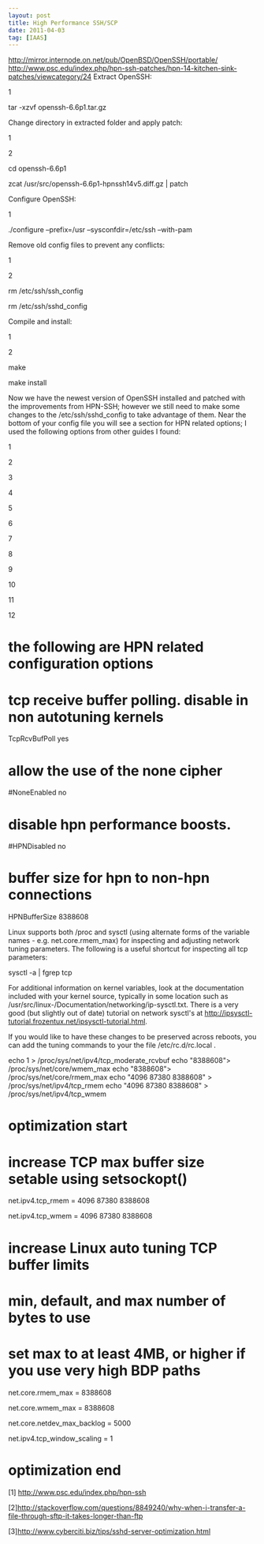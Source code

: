 ```yaml
---
layout: post
title: High Performance SSH/SCP
date: 2011-04-03
tag: [IAAS]
---
```


http://mirror.internode.on.net/pub/OpenBSD/OpenSSH/portable/
http://www.psc.edu/index.php/hpn-ssh-patches/hpn-14-kitchen-sink-patches/viewcategory/24
Extract OpenSSH:


1

tar -xzvf openssh-6.6p1.tar.gz



Change directory in extracted folder and apply patch:


1

2

cd openssh-6.6p1

zcat /usr/src/openssh-6.6p1-hpnssh14v5.diff.gz | patch


Configure OpenSSH:


1

./configure –prefix=/usr –sysconfdir=/etc/ssh –with-pam



Remove old config files to prevent any conflicts:


1

2

rm /etc/ssh/ssh_config

rm /etc/ssh/sshd_config



Compile and install:


1

2

make

make install


Now we have the newest version of OpenSSH installed and patched with the improvements from HPN-SSH; however we still need to make some changes to the /etc/ssh/sshd_config to take advantage of them. Near the bottom of your config file you will see a section for HPN related options; I used the following options from other guides I found:


1

2

3

4

5

6

7

8

9

10

11

12

# the following are HPN related configuration options

# tcp receive buffer polling. disable in non autotuning kernels

TcpRcvBufPoll yes



# allow the use of the none cipher

#NoneEnabled no



# disable hpn performance boosts.

#HPNDisabled no



# buffer size for hpn to non-hpn connections

HPNBufferSize 8388608


Linux supports both /proc and sysctl (using alternate forms of the variable names - e.g. net.core.rmem_max) for inspecting and adjusting network tuning parameters. The following is a useful shortcut for inspecting all tcp parameters:


sysctl -a | fgrep tcp

For additional information on kernel variables, look at the documentation included with your kernel source, typically in some location such as /usr/src/linux-<version>/Documentation/networking/ip-sysctl.txt. There is a very good (but slightly out of date) tutorial on network sysctl's at http://ipsysctl-tutorial.frozentux.net/ipsysctl-tutorial.html.


If you would like to have these changes to be preserved across reboots, you can add the tuning commands to your the file /etc/rc.d/rc.local .


echo 1 > /proc/sys/net/ipv4/tcp_moderate_rcvbuf
           echo "8388608"> /proc/sys/net/core/wmem_max
           echo "8388608"> /proc/sys/net/core/rmem_max
           echo "4096 87380 8388608" > /proc/sys/net/ipv4/tcp_rmem
           echo "4096 87380 8388608" > /proc/sys/net/ipv4/tcp_wmem
# optimization start

# increase TCP max buffer size setable using setsockopt()

net.ipv4.tcp_rmem = 4096 87380 8388608

net.ipv4.tcp_wmem = 4096 87380 8388608

# increase Linux auto tuning TCP buffer limits

# min, default, and max number of bytes to use

# set max to at least 4MB, or higher if you use very high BDP paths

net.core.rmem_max = 8388608

net.core.wmem_max = 8388608



net.core.netdev_max_backlog = 5000

net.ipv4.tcp_window_scaling = 1

# optimization end



[1] http://www.psc.edu/index.php/hpn-ssh

[2]http://stackoverflow.com/questions/8849240/why-when-i-transfer-a-file-through-sftp-it-takes-longer-than-ftp

[3]http://www.cyberciti.biz/tips/sshd-server-optimization.html
